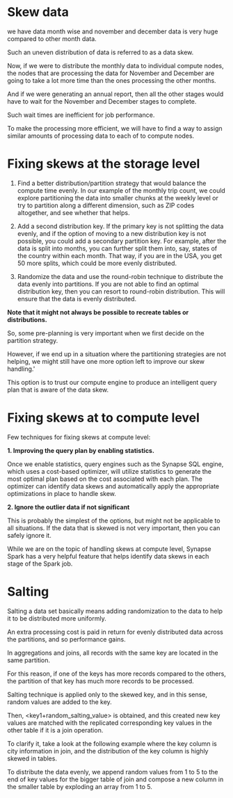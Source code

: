 # Skew data

we have data month wise and november and december data is very huge compared to other month data.

Such an uneven distribution of data is referred to as a data skew.

Now, if we were to distribute the monthly data to individual compute nodes, the nodes that are processing the data for November and December are going to take a lot more time than the ones processing the other months.

And if we were generating an annual report, then all the other stages would have to wait for the November and December stages to complete.

Such wait times are inefficient for job performance. 

To make the processing more efficient, we will have to find a way to assign similar amounts of processing data to each of to compute nodes.


# Fixing skews at the storage level

1. Find a better distribution/partition strategy that would balance the compute time evenly. In our example of the monthly trip count, we could explore partitioning the data into smaller chunks at the weekly level or try to partition along a different dimension, such as ZIP codes altogether, and see whether that helps.

2. Add a second distribution key. If the primary key is not splitting the data evenly, and if the option of moving to a new distribution key is not possible, you could add a secondary partition key. For example, after the data is split into months, you can further split them into, say, states of the country within each month. That way, if you are in the USA, you get 50 more splits, which could be more evenly distributed.

3. Randomize the data and use the round-robin technique to distribute the data evenly into partitions. If you are not able to find an optimal distribution key, then you can resort to round-robin distribution. This will ensure that the data is evenly distributed.

**Note that it might not always be possible to recreate tables or distributions.**

So, some pre-planning is very important when we first decide on the partition strategy.

However, if we end up in a situation where the partitioning strategies are not helping, we might still have one more option left to improve our skew handling.'

This option is to trust our compute engine to produce an intelligent query plan that is aware of the data skew.

# Fixing skews at to compute level

Few techniques for fixing skews at compute level:

**1. Improving the query plan by enabling statistics.**
    
Once we enable statistics, query engines such as the Synapse SQL engine, which uses a cost-based optimizer, will utilize statistics to generate the most optimal plan based on the cost associated with each plan. The optimizer can identify data skews and automatically apply the appropriate optimizations in place to handle skew.

**2. Ignore the outlier data if not significant**

This is probably the simplest of the options, but might not be applicable to all situations. If the data that is skewed is not very important, then you can safely ignore it.

While we are on the topic of handling skews at compute level, Synapse Spark has a very helpful feature that helps identify data skews in each stage of the Spark job.


# Salting
Salting a data set basically means adding randomization to the data to help it to be 
distributed more uniformly. 

An extra processing cost is paid in return for evenly distributed data across the partitions, 
and so performance gains. 

In aggregations and joins, all records with the same key are located in the same partition. 

For this reason, if one of the keys has more records compared to the others, the partition of 
that key has much more records to be processed. 

Salting technique is applied only to the skewed key, and in this sense, random values are 
added to the key. 

Then, <key1+random_salting_value> is obtained, and this created new key values are matched 
with the replicated corresponding key values in the other table if it is a join operation.

To clarify it, take a look at the following example where the key column is city information in join, and the distribution of the key column is highly skewed in tables.

To distribute the data evenly, we append random values from 1 to 5 to the end of key values for the bigger table of join and compose a new column in the smaller table by exploding an array from 1 to 5.





